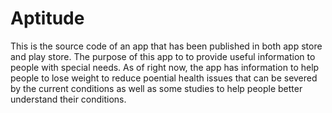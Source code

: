 # Aptitude

This is the source code of an app that has been published in both app store and play store. The purpose of this app to to provide useful information to people with special needs. As of right now, the app has information to help people to lose weight to reduce poential health issues that can be severed by the current conditions as well as some studies to help people better understand their conditions.